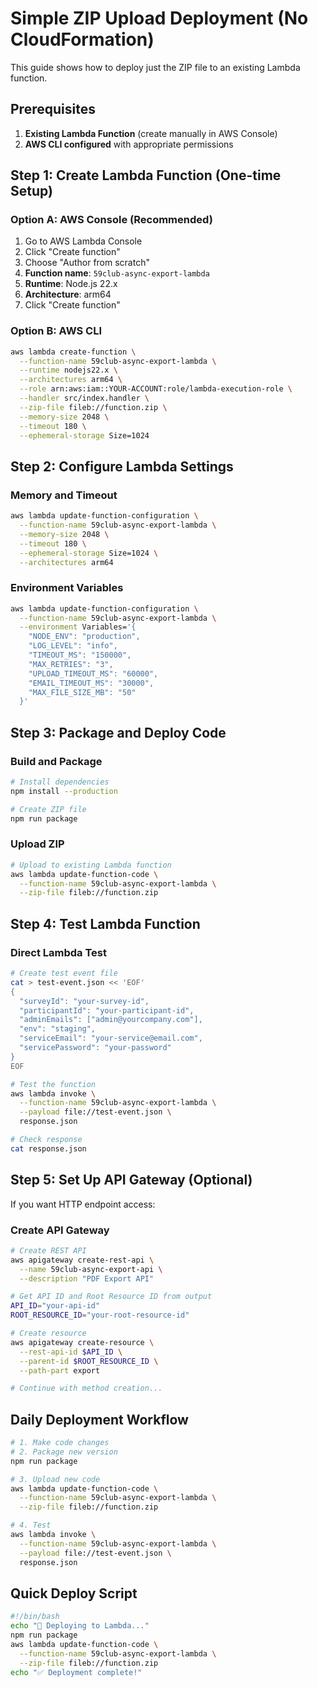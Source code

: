 # Simple ZIP Upload Deployment (No CloudFormation)

This guide shows how to deploy just the ZIP file to an existing Lambda function.

## Prerequisites

1. **Existing Lambda Function** (create manually in AWS Console)
2. **AWS CLI configured** with appropriate permissions

## Step 1: Create Lambda Function (One-time Setup)

### Option A: AWS Console (Recommended)
1. Go to AWS Lambda Console
2. Click "Create function"
3. Choose "Author from scratch"
4. **Function name**: `59club-async-export-lambda`
5. **Runtime**: Node.js 22.x
6. **Architecture**: arm64
7. Click "Create function"

### Option B: AWS CLI
```bash
aws lambda create-function \
  --function-name 59club-async-export-lambda \
  --runtime nodejs22.x \
  --architectures arm64 \
  --role arn:aws:iam::YOUR-ACCOUNT:role/lambda-execution-role \
  --handler src/index.handler \
  --zip-file fileb://function.zip \
  --memory-size 2048 \
  --timeout 180 \
  --ephemeral-storage Size=1024
```

## Step 2: Configure Lambda Settings

### Memory and Timeout
```bash
aws lambda update-function-configuration \
  --function-name 59club-async-export-lambda \
  --memory-size 2048 \
  --timeout 180 \
  --ephemeral-storage Size=1024 \
  --architectures arm64
```

### Environment Variables
```bash
aws lambda update-function-configuration \
  --function-name 59club-async-export-lambda \
  --environment Variables='{
    "NODE_ENV": "production",
    "LOG_LEVEL": "info",
    "TIMEOUT_MS": "150000",
    "MAX_RETRIES": "3",
    "UPLOAD_TIMEOUT_MS": "60000",
    "EMAIL_TIMEOUT_MS": "30000",
    "MAX_FILE_SIZE_MB": "50"
  }'
```

## Step 3: Package and Deploy Code

### Build and Package
```bash
# Install dependencies
npm install --production

# Create ZIP file
npm run package
```

### Upload ZIP
```bash
# Upload to existing Lambda function
aws lambda update-function-code \
  --function-name 59club-async-export-lambda \
  --zip-file fileb://function.zip
```

## Step 4: Test Lambda Function

### Direct Lambda Test
```bash
# Create test event file
cat > test-event.json << 'EOF'
{
  "surveyId": "your-survey-id",
  "participantId": "your-participant-id",
  "adminEmails": ["admin@yourcompany.com"],
  "env": "staging",
  "serviceEmail": "your-service@email.com",
  "servicePassword": "your-password"
}
EOF

# Test the function
aws lambda invoke \
  --function-name 59club-async-export-lambda \
  --payload file://test-event.json \
  response.json

# Check response
cat response.json
```

## Step 5: Set Up API Gateway (Optional)

If you want HTTP endpoint access:

### Create API Gateway
```bash
# Create REST API
aws apigateway create-rest-api \
  --name 59club-async-export-api \
  --description "PDF Export API"

# Get API ID and Root Resource ID from output
API_ID="your-api-id"
ROOT_RESOURCE_ID="your-root-resource-id"

# Create resource
aws apigateway create-resource \
  --rest-api-id $API_ID \
  --parent-id $ROOT_RESOURCE_ID \
  --path-part export

# Continue with method creation...
```

## Daily Deployment Workflow

```bash
# 1. Make code changes
# 2. Package new version
npm run package

# 3. Upload new code
aws lambda update-function-code \
  --function-name 59club-async-export-lambda \
  --zip-file fileb://function.zip

# 4. Test
aws lambda invoke \
  --function-name 59club-async-export-lambda \
  --payload file://test-event.json \
  response.json
```

## Quick Deploy Script

```bash
#!/bin/bash
echo "🔄 Deploying to Lambda..."
npm run package
aws lambda update-function-code \
  --function-name 59club-async-export-lambda \
  --zip-file fileb://function.zip
echo "✅ Deployment complete!"
```
